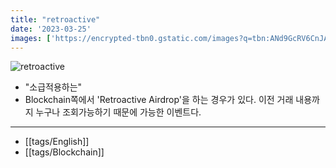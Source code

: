 ```yaml
---
title: "retroactive"
date: '2023-03-25'
images: ['https://encrypted-tbn0.gstatic.com/images?q=tbn:ANd9GcRV6CnJAqaq72rFQ4Rz0l_HMZraO7xuVpRVgw&usqp=CAU']
---
```

![retroactive](https://encrypted-tbn0.gstatic.com/images?q=tbn:ANd9GcRV6CnJAqaq72rFQ4Rz0l_HMZraO7xuVpRVgw&usqp=CAU)

- "소급적용하는"
- Blockchain쪽에서 'Retroactive Airdrop'을 하는 경우가 있다. 이전 거래 내용까지 누구나 조회가능하기 때문에 가능한 이벤트다.

---
- [[tags/English]]
- [[tags/Blockchain]]